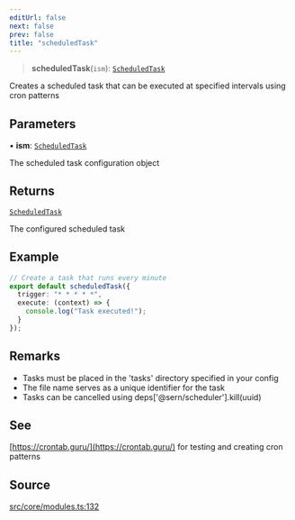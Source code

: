 ```yaml
---
editUrl: false
next: false
prev: false
title: "scheduledTask"
---
```


> **scheduledTask**(`ism`): [`ScheduledTask`](/v4/api/interfaces/scheduledtask/)

Creates a scheduled task that can be executed at specified intervals using cron patterns

## Parameters

• **ism**: [`ScheduledTask`](/v4/api/interfaces/scheduledtask/)

The scheduled task configuration object

## Returns

[`ScheduledTask`](/v4/api/interfaces/scheduledtask/)

The configured scheduled task

## Example

```ts
// Create a task that runs every minute
export default scheduledTask({
  trigger: "* * * * *",
  execute: (context) => {
    console.log("Task executed!");
  }
});
```

## Remarks

- Tasks must be placed in the 'tasks' directory specified in your config
- The file name serves as a unique identifier for the task
- Tasks can be cancelled using deps['@sern/scheduler'].kill(uuid)

## See

[https://crontab.guru/](https://crontab.guru/) for testing and creating cron patterns

## Source

[src/core/modules.ts:132](https://github.com/sern-handler/handler/blob/3f703c17b88b6add7de919772e7b2a7faffd3910/src/core/modules.ts#L132)
